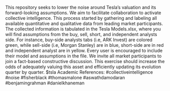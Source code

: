 This repository seeks to lower the noise around Tesla’s valuation and its forward-looking assumptions. We aim to facilitate collaboration to activate collective intelligence. This process started by gathering and labeling all available quantitative and qualitative data from leading market participants. The collected information is tabulated in the Tesla Models.xlsx, where you will find assumptions from the buy, sell, short, and independent analysts side. For instance, buy-side analysts tabs (i.e, ARK Invest) are colored green, while sell-side (i.e, Morgan Stanley) are in blue, short-side are in red and independent analyst are in yellow. Every user is encouraged to include their model and assumptions in the file. We invite all market participants to join a fact-based constructive discussion. This exercise should increase the odds of adequately valuing this asset and efficiently updating its evolution quarter by quarter.
$tsla 
Academic References:
#collectiveintelligence #noise #fisherblack #thomasmalone #aswathdamodaran #benjamingrahman #danielkhaneman
